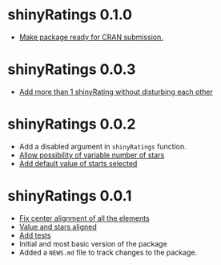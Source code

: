 # shinyRatings 0.1.0

- [Make package ready for CRAN submission.](#17)

# shinyRatings 0.0.3

-   [Add more than 1 shinyRating without disturbing each other](#15)

# shinyRatings 0.0.2

-   Add a disabled argument in `shinyRatings` function.
-   [Allow possibility of variable number of stars](https://github.com/shahronak47/shinyRatings/issues/9)
-   [Add default value of starts selected](https://github.com/shahronak47/shinyRatings/issues/9)

# shinyRatings 0.0.1

-   [Fix center alignment of all the elements](https://github.com/shahronak47/shinyRatings/issues/11)
-   [Value and stars aligned](https://github.com/shahronak47/shinyRatings/issues/3)
-   [Add tests](https://github.com/shahronak47/shinyRatings/issues/5)
-   Initial and most basic version of the package
-   Added a `NEWS.md` file to track changes to the package.
